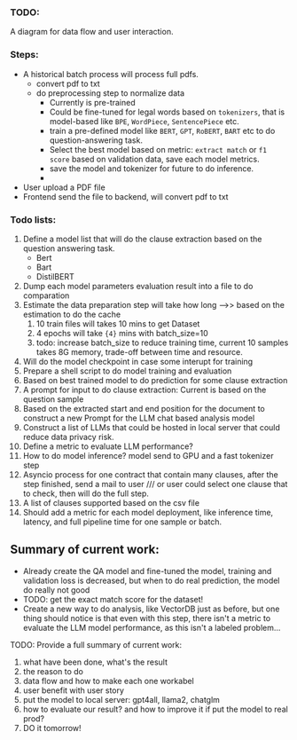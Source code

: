 ### TODO:

A diagram for data flow and user interaction.

### Steps:
- A historical batch process will process full pdfs.
  - convert pdf to txt
  - do preprocessing step to normalize data
    - Currently is pre-trained
    - Could be fine-tuned for legal words based on `tokenizers`, that is model-based like `BPE`, `WordPiece`, `SentencePiece` etc.
    - train a pre-defined model like `BERT`, `GPT`, `RoBERT`, `BART` etc to do question-answering task.
    - Select the best model based on metric: `extract match` or `f1 score` based on validation data, save each model metrics.
    - save the model and tokenizer for future to do inference.
    - 
- User upload a PDF file
- Frontend send the file to backend, will convert pdf to txt


### Todo lists:
1. Define a model list that will do the clause extraction based on the question answering task.
   - Bert
   - Bart
   - DistilBERT
2. Dump each model parameters evaluation result into a file to do comparation
3. Estimate the data preparation step will take how long -->> based on the estimation to do the cache
   1. 10 train files will takes 10 mins to get Dataset
   2. 4 epochs will take `{4}` mins with batch_size=10
   3. todo: increase batch_size to reduce training time, current 10 samples takes 8G memory, trade-off between time and resource.
4. Will do the model checkpoint in case some interupt for training
5. Prepare a shell script to do model training and evaluation
6. Based on best trained model to do prediction for some clause extraction
7. A prompt for input to do clause extraction: Current is based on the question sample
8. Based on the extracted start and end position for the document to construct a new Prompt for the LLM chat based analysis model
9.  Construct a list of LLMs that could be hosted in local server that could reduce data privacy risk.
10. Define a metric to evaluate LLM performance?
11. How to do model inference? model send to GPU and a fast tokenizer step
12. Asyncio process for one contract that contain many clauses, after the step finished, send a mail to user  /// or user could select one clause that to check, then will do the full step.
13. A list of clauses supported based on the csv file
14. Should add a metric for each model deployment, like inference time, latency, and full pipeline time for one sample or batch.

## Summary of current work:
- Already create the QA model and fine-tuned the model, training and validation loss is decreased, but when to do real prediction, the model do really not good
- TODO: get the exact match score for the dataset!
- Create a new way to do analysis, like VectorDB just as before, but one thing should notice is that even with this step, there isn't a metric to evaluate the LLM model performance, as this isn't a labeled problem...

TODO: Provide a full summary of current work:
1. what have been done, what's the result
2. the reason to do 
3. data flow and how to make each one workabel
4. user benefit with user story
5. put the model to local server: gpt4all, llama2, chatglm
6. how to evaluate our result? and how to improve it if put the model to real prod?
7. DO it tomorrow!